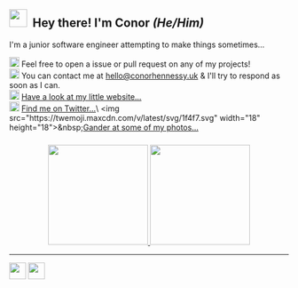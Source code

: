 ## <img src="https://twemoji.maxcdn.com/v/latest/svg/1f44b.svg" width="32" height="32"> &nbsp;Hey there! I'm Conor _(He/Him)_

I'm a junior software engineer attempting to make things sometimes...

<img src="https://twemoji.maxcdn.com/v/latest/svg/1f4ac.svg" width="18" height="18" >&nbsp;Feel free to open a issue or pull request on any of my projects!\
<img src="https://twemoji.maxcdn.com/v/latest/svg/1f4e7.svg" width="18" height="18">&nbsp;You can contact me at [hello@conorhennessy.uk](mailto:hello@conorhennessy.uk) & I'll try to respond as soon as I can.\
<img src="https://twemoji.maxcdn.com/v/latest/svg/1f4bb.svg" width="18" height="18">&nbsp;[Have a look at my little website...](https://conorhennessy.uk/)\
<img src="https://twemoji.maxcdn.com/v/latest/svg/1f426.svg" width="18" height="18">&nbsp;[Find me on Twitter...](https://twitter.com/conorhennessy_)\
<img src="https://twemoji.maxcdn.com/v/latest/svg/1f4f7.svg" width="18" height="18">&nbsp;[Gander at some of my photos...](https://unsplash.com/@conorhennessy_)

###
<p align="center">
  <a href="https://github.com/conorhennessy">
    <img height="180em" src="https://github-readme-stats-eight-theta.vercel.app/api?username=conorhennessy&layout=compact&hide_title=false&show_icons=true&include_all_commits=true&count_private=true&hide_rank=true"/>
    <img height="180em" src="https://github-readme-stats-eight-theta.vercel.app/api/top-langs/?username=conorhennessy&layout=compact&langs_count=8&hide=MATLAB"/>
  </a>
</p>

<hr>

<div>
    <img src="https://cultofthepartyparrot.com/parrots/hd/portalorangeparrot.gif" width="30" height="30"/>
    <img src="https://cultofthepartyparrot.com/parrots/hd/portalblueparrot.gif" width="30" height="30"/>
</div>

